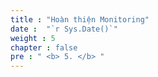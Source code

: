 ```yaml
---
title : "Hoàn thiện Monitoring"
date :  "`r Sys.Date()`" 
weight : 5 
chapter : false
pre : " <b> 5. </b> "
---
```

